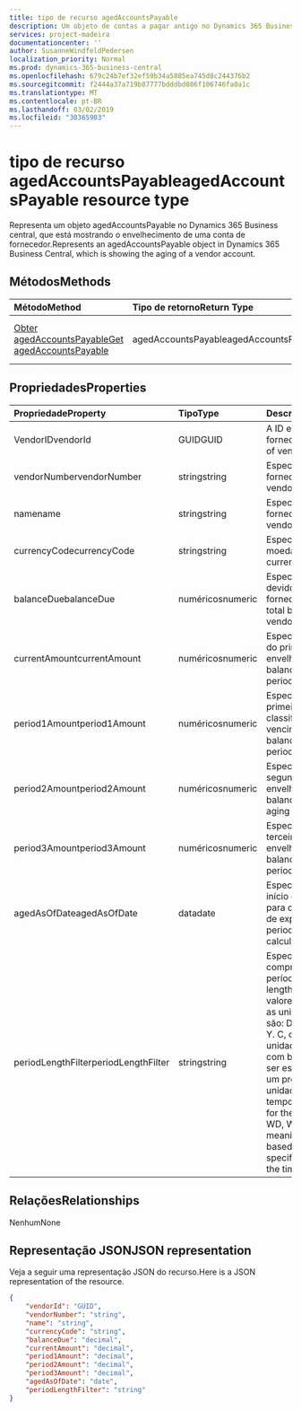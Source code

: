 ```yaml
---
title: tipo de recurso agedAccountsPayable
description: Um objeto de contas a pagar antigo no Dynamics 365 Business central.
services: project-madeira
documentationcenter: ''
author: SusanneWindfeldPedersen
localization_priority: Normal
ms.prod: dynamics-365-business-central
ms.openlocfilehash: 679c24b7ef32ef59b34a5885ea745d8c244376b2
ms.sourcegitcommit: f2444a37a719b87777bdddbd086f106746fa0a1c
ms.translationtype: MT
ms.contentlocale: pt-BR
ms.lasthandoff: 03/02/2019
ms.locfileid: "30365903"
---
```

# <a name="agedaccountspayable-resource-type"></a><span data-ttu-id="07569-103">tipo de recurso agedAccountsPayable</span><span class="sxs-lookup"><span data-stu-id="07569-103">agedAccountsPayable resource type</span></span>
<span data-ttu-id="07569-104">Representa um objeto agedAccountsPayable no Dynamics 365 Business central, que está mostrando o envelhecimento de uma conta de fornecedor.</span><span class="sxs-lookup"><span data-stu-id="07569-104">Represents an agedAccountsPayable object in Dynamics 365 Business Central, which is showing the aging of a vendor account.</span></span>

## <a name="methods"></a><span data-ttu-id="07569-105">Métodos</span><span class="sxs-lookup"><span data-stu-id="07569-105">Methods</span></span>

| <span data-ttu-id="07569-106">Método</span><span class="sxs-lookup"><span data-stu-id="07569-106">Method</span></span>         | <span data-ttu-id="07569-107">Tipo de retorno</span><span class="sxs-lookup"><span data-stu-id="07569-107">Return Type</span></span>  |<span data-ttu-id="07569-108">Descrição</span><span class="sxs-lookup"><span data-stu-id="07569-108">Description</span></span>|
|:---------------|:-------------|:----------|
|[<span data-ttu-id="07569-109">Obter agedAccountsPayable</span><span class="sxs-lookup"><span data-stu-id="07569-109">Get agedAccountsPayable</span></span>](../api/dynamics-agedaccountspayable-get.md)|<span data-ttu-id="07569-110">agedAccountsPayable</span><span class="sxs-lookup"><span data-stu-id="07569-110">agedAccountsPayable</span></span>|<span data-ttu-id="07569-111">Obter o objeto agedAccountsPayable</span><span class="sxs-lookup"><span data-stu-id="07569-111">Get agedAccountsPayable object</span></span>|

## <a name="properties"></a><span data-ttu-id="07569-112">Propriedades</span><span class="sxs-lookup"><span data-stu-id="07569-112">Properties</span></span>
| <span data-ttu-id="07569-113">Propriedade</span><span class="sxs-lookup"><span data-stu-id="07569-113">Property</span></span>      | <span data-ttu-id="07569-114">Tipo</span><span class="sxs-lookup"><span data-stu-id="07569-114">Type</span></span>     |<span data-ttu-id="07569-115">Descrição</span><span class="sxs-lookup"><span data-stu-id="07569-115">Description</span></span>                                 |
|:--------------|:---------|:-------------------------------------------|
|<span data-ttu-id="07569-116">VendorID</span><span class="sxs-lookup"><span data-stu-id="07569-116">vendorId</span></span>       |<span data-ttu-id="07569-117">GUID</span><span class="sxs-lookup"><span data-stu-id="07569-117">GUID</span></span>      |<span data-ttu-id="07569-118">A ID exclusiva do fornecedor.</span><span class="sxs-lookup"><span data-stu-id="07569-118">The unique ID of vendor.</span></span>                    |
|<span data-ttu-id="07569-119">vendorNumber</span><span class="sxs-lookup"><span data-stu-id="07569-119">vendorNumber</span></span>   |<span data-ttu-id="07569-120">string</span><span class="sxs-lookup"><span data-stu-id="07569-120">string</span></span>    |<span data-ttu-id="07569-121">Especifica o número do fornecedor.</span><span class="sxs-lookup"><span data-stu-id="07569-121">Specifies vendor's number.</span></span>                  |
|<span data-ttu-id="07569-122">name</span><span class="sxs-lookup"><span data-stu-id="07569-122">name</span></span>           |<span data-ttu-id="07569-123">string</span><span class="sxs-lookup"><span data-stu-id="07569-123">string</span></span>    |<span data-ttu-id="07569-124">Especifica o nome do fornecedor.</span><span class="sxs-lookup"><span data-stu-id="07569-124">Specifies vendor's name.</span></span>                    |
|<span data-ttu-id="07569-125">currencyCode</span><span class="sxs-lookup"><span data-stu-id="07569-125">currencyCode</span></span>   |<span data-ttu-id="07569-126">string</span><span class="sxs-lookup"><span data-stu-id="07569-126">string</span></span>    |<span data-ttu-id="07569-127">Especifica a moeda.</span><span class="sxs-lookup"><span data-stu-id="07569-127">Specifies the currency.</span></span>                     |
|<span data-ttu-id="07569-128">balanceDue</span><span class="sxs-lookup"><span data-stu-id="07569-128">balanceDue</span></span>     |<span data-ttu-id="07569-129">numéricos</span><span class="sxs-lookup"><span data-stu-id="07569-129">numeric</span></span>   |<span data-ttu-id="07569-130">Especifica o saldo total devido ao fornecedor.</span><span class="sxs-lookup"><span data-stu-id="07569-130">Specifies the total balance due to the vendor.</span></span>|
|<span data-ttu-id="07569-131">currentAmount</span><span class="sxs-lookup"><span data-stu-id="07569-131">currentAmount</span></span>  |<span data-ttu-id="07569-132">numéricos</span><span class="sxs-lookup"><span data-stu-id="07569-132">numeric</span></span>   |<span data-ttu-id="07569-133">Especifica o saldo antes do primeiro período de envelhecimento.</span><span class="sxs-lookup"><span data-stu-id="07569-133">Specifies balance before first aging period.</span></span>|
|<span data-ttu-id="07569-134">period1Amount</span><span class="sxs-lookup"><span data-stu-id="07569-134">period1Amount</span></span>  |<span data-ttu-id="07569-135">numéricos</span><span class="sxs-lookup"><span data-stu-id="07569-135">numeric</span></span>   |<span data-ttu-id="07569-136">Especifica o saldo no primeiro período de classificação por vencimento.</span><span class="sxs-lookup"><span data-stu-id="07569-136">Specifies balance in the first aging period.</span></span>|
|<span data-ttu-id="07569-137">period2Amount</span><span class="sxs-lookup"><span data-stu-id="07569-137">period2Amount</span></span>  |<span data-ttu-id="07569-138">numéricos</span><span class="sxs-lookup"><span data-stu-id="07569-138">numeric</span></span>   |<span data-ttu-id="07569-139">Especifica o saldo no segundo período de envelhecimento.</span><span class="sxs-lookup"><span data-stu-id="07569-139">Specifies balance in the second aging period.</span></span>|
|<span data-ttu-id="07569-140">period3Amount</span><span class="sxs-lookup"><span data-stu-id="07569-140">period3Amount</span></span>  |<span data-ttu-id="07569-141">numéricos</span><span class="sxs-lookup"><span data-stu-id="07569-141">numeric</span></span>   |<span data-ttu-id="07569-142">Especifica o saldo no terceiro período de envelhecimento.</span><span class="sxs-lookup"><span data-stu-id="07569-142">Specifies balance in the third aging period.</span></span>|
|<span data-ttu-id="07569-143">agedAsOfDate</span><span class="sxs-lookup"><span data-stu-id="07569-143">agedAsOfDate</span></span>   |<span data-ttu-id="07569-144">data</span><span class="sxs-lookup"><span data-stu-id="07569-144">date</span></span>|<span data-ttu-id="07569-145">Especifica a data de início do período usada para calcular os períodos de expiração.</span><span class="sxs-lookup"><span data-stu-id="07569-145">Specifies period start date used to calculate aging periods.</span></span>|
|<span data-ttu-id="07569-146">periodLengthFilter</span><span class="sxs-lookup"><span data-stu-id="07569-146">periodLengthFilter</span></span>|<span data-ttu-id="07569-147">string</span><span class="sxs-lookup"><span data-stu-id="07569-147">string</span></span> |<span data-ttu-id="07569-148">Especifica o comprimento dos períodos.</span><span class="sxs-lookup"><span data-stu-id="07569-148">Specifies the length of the periods.</span></span> <span data-ttu-id="07569-149">Os valores aceitáveis para as unidades de tempo são: D, WD, W, M, Q ou Y. C, o que significa unidade de tempo atual com base na data, pode ser especificado como um prefixo para a unidade de tempo.</span><span class="sxs-lookup"><span data-stu-id="07569-149">Acceptable values for the time units are: D, WD, W, M, Q, or Y. C, meaning current time unit based on date, can be specified as a prefix to the time unit.</span></span>|


## <a name="relationships"></a><span data-ttu-id="07569-150">Relações</span><span class="sxs-lookup"><span data-stu-id="07569-150">Relationships</span></span>
<span data-ttu-id="07569-151">Nenhum</span><span class="sxs-lookup"><span data-stu-id="07569-151">None</span></span>

## <a name="json-representation"></a><span data-ttu-id="07569-152">Representação JSON</span><span class="sxs-lookup"><span data-stu-id="07569-152">JSON representation</span></span>

<span data-ttu-id="07569-153">Veja a seguir uma representação JSON do recurso.</span><span class="sxs-lookup"><span data-stu-id="07569-153">Here is a JSON representation of the resource.</span></span>


```json
{
    "vendorId": "GUID",
    "vendorNumber": "string",
    "name": "string",
    "currencyCode": "string",
    "balanceDue": "decimal",
    "currentAmount": "decimal",
    "period1Amount": "decimal",
    "period2Amount": "decimal",
    "period3Amount": "decimal",
    "agedAsOfDate": "date",
    "periodLengthFilter": "string"
}

```
